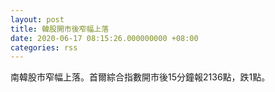 ```yaml
---
layout: post
title: 韓股開市後窄幅上落
date: 2020-06-17 08:15:26.000000000 +08:00
categories: rss
---
```


南韓股市窄幅上落。首爾綜合指數開市後15分鐘報2136點，跌1點。
